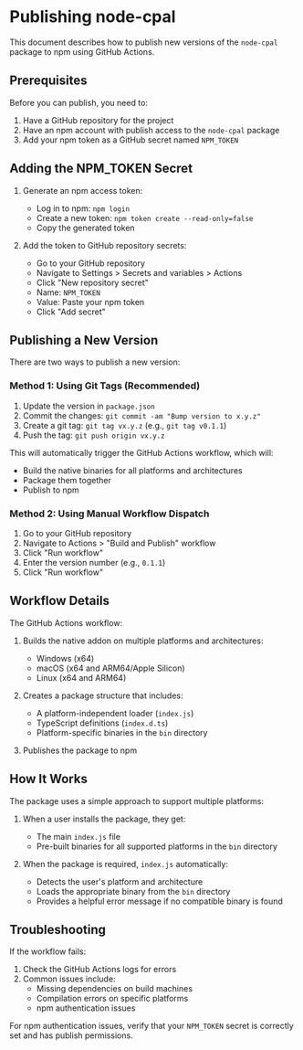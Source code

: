 # Publishing node-cpal

This document describes how to publish new versions of the `node-cpal` package to npm using GitHub Actions.

## Prerequisites

Before you can publish, you need to:

1. Have a GitHub repository for the project
2. Have an npm account with publish access to the `node-cpal` package
3. Add your npm token as a GitHub secret named `NPM_TOKEN`

## Adding the NPM_TOKEN Secret

1. Generate an npm access token:

   - Log in to npm: `npm login`
   - Create a new token: `npm token create --read-only=false`
   - Copy the generated token

2. Add the token to GitHub repository secrets:
   - Go to your GitHub repository
   - Navigate to Settings > Secrets and variables > Actions
   - Click "New repository secret"
   - Name: `NPM_TOKEN`
   - Value: Paste your npm token
   - Click "Add secret"

## Publishing a New Version

There are two ways to publish a new version:

### Method 1: Using Git Tags (Recommended)

1. Update the version in `package.json`
2. Commit the changes: `git commit -am "Bump version to x.y.z"`
3. Create a git tag: `git tag vx.y.z` (e.g., `git tag v0.1.1`)
4. Push the tag: `git push origin vx.y.z`

This will automatically trigger the GitHub Actions workflow, which will:

- Build the native binaries for all platforms and architectures
- Package them together
- Publish to npm

### Method 2: Using Manual Workflow Dispatch

1. Go to your GitHub repository
2. Navigate to Actions > "Build and Publish" workflow
3. Click "Run workflow"
4. Enter the version number (e.g., `0.1.1`)
5. Click "Run workflow"

## Workflow Details

The GitHub Actions workflow:

1. Builds the native addon on multiple platforms and architectures:

   - Windows (x64)
   - macOS (x64 and ARM64/Apple Silicon)
   - Linux (x64 and ARM64)

2. Creates a package structure that includes:

   - A platform-independent loader (`index.js`)
   - TypeScript definitions (`index.d.ts`)
   - Platform-specific binaries in the `bin` directory

3. Publishes the package to npm

## How It Works

The package uses a simple approach to support multiple platforms:

1. When a user installs the package, they get:

   - The main `index.js` file
   - Pre-built binaries for all supported platforms in the `bin` directory

2. When the package is required, `index.js` automatically:
   - Detects the user's platform and architecture
   - Loads the appropriate binary from the `bin` directory
   - Provides a helpful error message if no compatible binary is found

## Troubleshooting

If the workflow fails:

1. Check the GitHub Actions logs for errors
2. Common issues include:
   - Missing dependencies on build machines
   - Compilation errors on specific platforms
   - npm authentication issues

For npm authentication issues, verify that your `NPM_TOKEN` secret is correctly set and has publish permissions.
